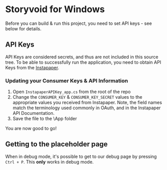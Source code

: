 ﻿Storyvoid for Windows
=====================
Before you can build & run this project, you need to set API keys - see below
for details.

## API Keys
API Keys are considered secrets, and thus are not included in this source tree.
To be able to successfully run the application, you need to obtain API Keys
from the [Instapaper](https://www.instapaper.com/main/request_oauth_consumer_token).

### Updating your Consumer Keys & API Information
1. Open `InstapaperAPIKey_app.cs` from the root of the repo
2. Change the `CONSUMER_KEY` & `CONSUMER_KEY_SECRET` values to the appropriate
   values you received from Instapaper. Note, the field names match the
   terminology used commonly in OAuth, and in the Instapaper API Documentation.
3. Save the file to the <solution root>\App folder

You are now good to go!

## Getting to the placeholder page
When in debug mode, it's possible to get to our debug page by pressing `Ctrl +
P`. This **only** works in debug mode.